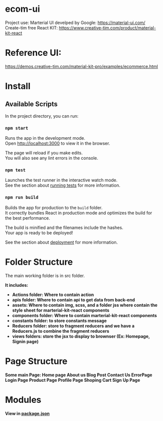 # ecom-ui
Project use:
Marterial UI develped by Google: https://material-ui.com/
Create-tim free React KIT: https://www.creative-tim.com/product/material-kit-react

# Reference UI: 
https://demos.creative-tim.com/material-kit-pro/examples/ecommerce.html


# Install
## Available Scripts

In the project directory, you can run:

### `npm start`

Runs the app in the development mode.<br>
Open [http://localhost:3000](http://localhost:3000) to view it in the browser.

The page will reload if you make edits.<br>
You will also see any lint errors in the console.

### `npm test`

Launches the test runner in the interactive watch mode.<br>
See the section about [running tests](https://facebook.github.io/create-react-app/docs/running-tests) for more information.

### `npm run build`

Builds the app for production to the `build` folder.<br>
It correctly bundles React in production mode and optimizes the build for the best performance.

The build is minified and the filenames include the hashes.<br>
Your app is ready to be deployed!

See the section about [deployment](https://facebook.github.io/create-react-app/docs/deployment) for more information.

# Folder Structure

The main working folder is in src folder.

<strong>It includes: <strong>
- Actions folder: Where to contain action 
- apis folder: Where to contain api to get data from back-end 
- assets: Where to contain img, scss, and a folder jss where  contain the style sheet for marterial-kit-react components
- components folder: Where to contain marterial-kit-react components 
- constants folder: to store constants message
- Reducers folder: store to fragment reducers and we have a Reducers.js to combine the fragment reducers
- views folders: store the jsx to display to brownser (Ex: Homepage, Signin page)

# Page Structure

Some main Page:
Home page
About us
Blog Post
Contact Us
ErrorPage
Login Page
Product Page
Profile Page
Shoping Cart
Sign Up Page



# Modules

View in [package.json](https://github.com/lethanhlong257/ecom-ui/blob/master/ecom-ui/package.json)
